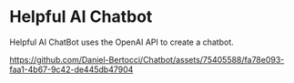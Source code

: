 # Helpful AI Chatbot

Helpful AI ChatBot uses the OpenAI API to create a chatbot.

https://github.com/Daniel-Bertocci/Chatbot/assets/75405588/fa78e093-faa1-4b67-9c42-de445db47904

